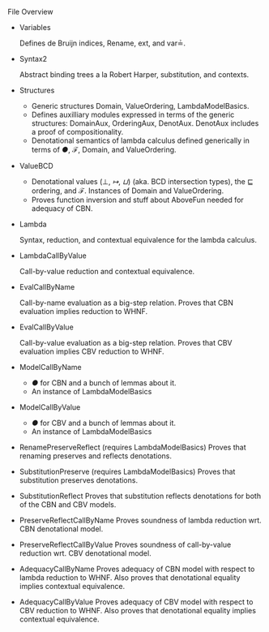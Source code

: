 

File Overview

* Variables

  Defines de Bruijn indices, Rename, ext, and var≟.

* Syntax2

  Abstract binding trees a la Robert Harper,
  substitution, and contexts. 

* Structures

  * Generic structures Domain, ValueOrdering, LambdaModelBasics.
  * Defines auxilliary modules expressed in terms of the
    generic structures: DomainAux, OrderingAux, DenotAux.
    DenotAux includes a proof of compositionality.
  * Denotational semantics of lambda calculus defined
    generically in terms of _●_, ℱ, Domain, and ValueOrdering.
  
* ValueBCD

  * Denotational values (⊥, _↦_, _⊔_) (aka. BCD intersection
    types), the ⊑ ordering, and ℱ. Instances of Domain
    and ValueOrdering.
  * Proves function inversion and stuff
    about AboveFun needed for adequacy of CBN.

* Lambda

  Syntax, reduction, and contextual equivalence for the lambda
  calculus.

* LambdaCallByValue

  Call-by-value reduction and contextual equivalence.

* EvalCallByName

  Call-by-name evaluation as a big-step relation.
  Proves that CBN evaluation implies reduction to WHNF.

* EvalCallByValue

  Call-by-value evaluation as a big-step relation.
  Proves that CBV evaluation implies CBV reduction to WHNF.

* ModelCallByName

  * _●_ for CBN and a bunch of lemmas about it.
  * An instance of LambdaModelBasics

* ModelCallByValue

  * _●_ for CBV and a bunch of lemmas about it.
  * An instance of LambdaModelBasics

* RenamePreserveReflect (requires LambdaModelBasics)
  Proves that renaming preserves and reflects denotations.

* SubstitutionPreserve (requires LambdaModelBasics)
  Proves that substitution preserves denotations.

* SubstitutionReflect
  Proves that substitution reflects denotations for both of the
  CBN and CBV models.

* PreserveReflectCallByName
  Proves soundness of lambda reduction wrt. CBN denotational model.

* PreserveReflectCallByValue
  Proves soundness of call-by-value reduction wrt. CBV denotational model.

* AdequacyCallByName
  Proves adequacy of CBN model with respect to lambda reduction to WHNF.
  Also proves that denotational equality implies contextual equivalence.

* AdequacyCallByValue
  Proves adequacy of CBV model with respect to CBV reduction to WHNF.
  Also proves that denotational equality implies contextual equivalence.
